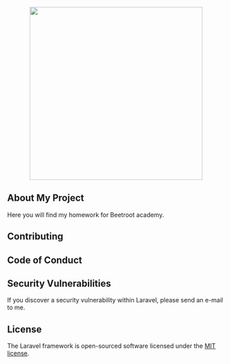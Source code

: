 <p align="center"><a href="https://laravel.com" target="_blank"><img src="https://raw.githubusercontent.com/laravel/art/master/logo-lockup/5%20SVG/2%20CMYK/1%20Full%20Color/laravel-logolockup-cmyk-red.svg" width="400"></a></p>



## About My Project

Here you will find my homework for Beetroot academy.

## Contributing



## Code of Conduct


## Security Vulnerabilities

If you discover a security vulnerability within Laravel, please send an e-mail to me.

## License

The Laravel framework is open-sourced software licensed under the [MIT license](https://opensource.org/licenses/MIT).
